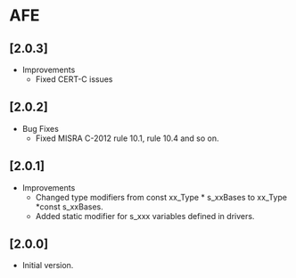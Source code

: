 # AFE

## [2.0.3]

- Improvements
  - Fixed CERT-C issues

## [2.0.2]

- Bug Fixes
  - Fixed MISRA C-2012 rule 10.1, rule 10.4 and so on.

## [2.0.1]

- Improvements
  - Changed type modifiers from const xx_Type * s_xxBases to xx_Type *const s_xxBases.
  - Added static modifier for s_xxx variables defined in drivers.

## [2.0.0]

- Initial version.
